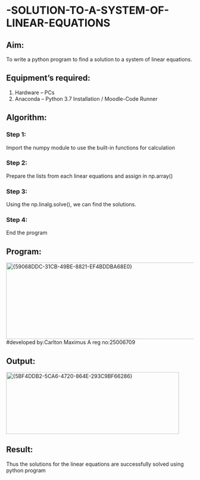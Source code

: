 # -SOLUTION-TO-A-SYSTEM-OF-LINEAR-EQUATIONS
## Aim:
To write a python program to find a solution to a system of linear equations.
## Equipment’s required:
1. 	Hardware – PCs
2. 	Anaconda – Python 3.7 Installation / Moodle-Code Runner
## Algorithm:
### Step 1: 
Import the numpy module to use the built-in functions for calculation
### Step 2: 
Prepare the lists from each linear equations and assign in np.array()
### Step 3: 
Using the np.linalg.solve(), we can find the solutions.
### Step 4: 
End the program
## Program:
<img width="656" height="205" alt="{59068DDC-31CB-49BE-8821-EF4BDDBA68E0}" src="https://github.com/user-attachments/assets/3705a64f-8ab0-40f7-8d60-4e91e96821de" />
#developed by:Carlton Maximus A
reg no:25006709



## Output:
<img width="464" height="166" alt="{5BF4DDB2-5CA6-4720-864E-293C9BF66286}" src="https://github.com/user-attachments/assets/6a931d51-e0be-47e5-8025-d62f3a1d219a" />

## Result: 
Thus the solutions for the linear equations are successfully solved using python program

